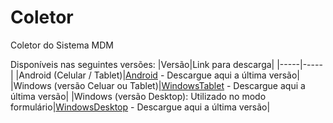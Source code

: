 # Coletor
Coletor do Sistema MDM

Disponíveis nas seguintes versões:
|Versão|Link para descarga|
|-----|-----|
|Android (Celular / Tablet)|[Android] - Descargue aqui a última versão|
|Windows (versão Celuar ou Tablet)|[WindowsTablet] - Descargue aqui a última versão|
|Windows (versão Desktop): Utilizado no modo formulário|[WindowsDesktop] - Descargue aqui a última versão|

[Android]: <https://drive.google.com/open?id=1YRtNjHIT_3dDwN29BB1Kfh_U16HBErnq>
[WindowsTablet]: <https://drive.google.com/open?id=1Ick3TDnFa6Ky1IQDtRoOZBkc7uwL273k>
[WindowsDesktop]: <https://drive.google.com/open?id=1JYkTkYP9SUbqCUsKnOQhL1J1f3rAZXr8>
